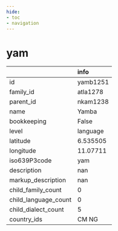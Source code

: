 ```yaml
---
hide:
- toc
- navigation
---
```

# yam
|                      | info     |
|:---------------------|:---------|
| id                   | yamb1251 |
| family_id            | atla1278 |
| parent_id            | nkam1238 |
| name                 | Yamba    |
| bookkeeping          | False    |
| level                | language |
| latitude             | 6.535505 |
| longitude            | 11.07711 |
| iso639P3code         | yam      |
| description          | nan      |
| markup_description   | nan      |
| child_family_count   | 0        |
| child_language_count | 0        |
| child_dialect_count  | 5        |
| country_ids          | CM NG    |